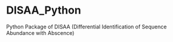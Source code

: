 # DISAA_Python
Python Package of DISAA (Differential Identification of Sequence Abundance with Abscence)
